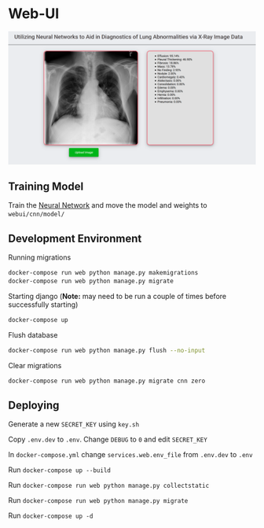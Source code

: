# Web-UI

![WebUI](https://github.com/CS-Capstone-AU-Chest-Xray-NN/Web-UI/blob/master/webui.png?raw=true)

## Training Model

Train the [Neural Network](https://github.com/CS-Capstone-AU-Chest-Xray-NN/Chest-Xray-Diagnostic-Neural-Network) and move the model and weights to `webui/cnn/model/`

## Development Environment

Running migrations

```bash
docker-compose run web python manage.py makemigrations
docker-compose run web python manage.py migrate
```

Starting django (**Note:** may need to be run a couple of times before successfully starting)

```bash
docker-compose up
```

Flush database

```bash
docker-compose run web python manage.py flush --no-input
```

Clear migrations

```bash
docker-compose run web python manage.py migrate cnn zero
```

## Deploying

Generate a new `SECRET_KEY` using `key.sh`

Copy `.env.dev` to `.env`. Change `DEBUG` to `0` and edit `SECRET_KEY`

In `docker-compose.yml` change `services.web.env_file` from `.env.dev` to `.env`

Run `docker-compose up --build`

Run `docker-compose run web python manage.py collectstatic`

Run `docker-compose run web python manage.py migrate`

Run `docker-compose up -d`
